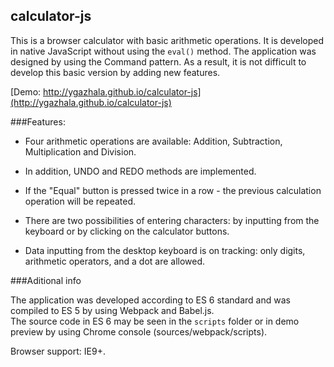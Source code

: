 ## calculator-js

This is a browser calculator with basic arithmetic operations. It is developed in native JavaScript without using the `eval()` method. The application was designed by using the Command pattern. As a result, it is not difficult to develop this basic version by adding new features.

[Demo: http://ygazhala.github.io/calculator-js](http://ygazhala.github.io/calculator-js)

###Features:

- Four arithmetic operations are available: Addition, Subtraction, Multiplication and Division. 

- In addition, UNDO and REDO methods are implemented.

- If the "Equal" button is pressed twice in a row - the previous calculation operation will be repeated.

- There are two possibilities of entering characters: by inputting from the keyboard or by clicking on the calculator buttons.

- Data inputting from the desktop keyboard is on tracking: only digits, arithmetic operators, and a dot are allowed.

###Aditional info

The application was developed according to ES 6 standard and was compiled to ES 5 by using Webpack and Babel.js.  
The source code in ES 6 may be seen in the `scripts` folder or in demo preview by using Chrome console (sources/webpack/scripts).

Browser support: IE9+.
